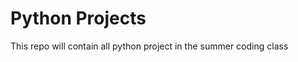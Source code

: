 # Python Projects

This repo will contain all python project in the summer coding class                                 